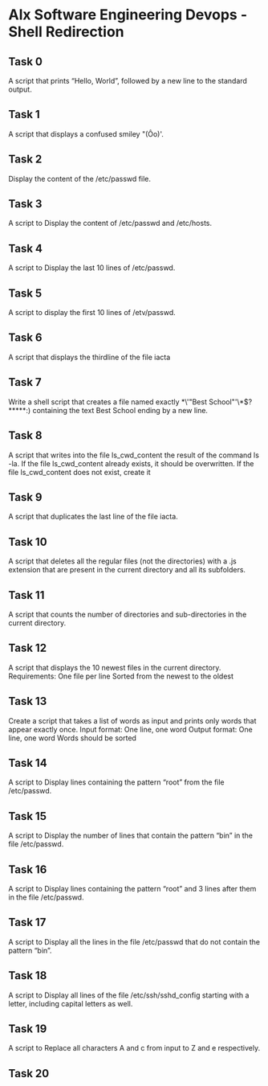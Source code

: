 # Alx Software Engineering Devops - Shell Redirection

## Task 0
A script that prints “Hello, World”, followed by a new line to the standard output.

## Task 1
A script that displays a confused smiley "(Ôo)'.

## Task 2
Display the content of the /etc/passwd file.

## Task 3
A script to Display the content of /etc/passwd and /etc/hosts.

## Task 4
A script to Display the last 10 lines of /etc/passwd.

## Task 5
A script to display the first 10 lines of /etv/passwd.

## Task 6
A script that displays the thirdline of the file iacta

## Task 7
Write a shell script that creates a file named exactly \*\\'"Best School"\'\\*$\?\*\*\*\*\*:) containing the text Best School ending by a new line.

## Task 8
A script that writes into the file ls_cwd_content the result of the command ls -la. If the file ls_cwd_content already exists, it should be overwritten. If the file ls_cwd_content does not exist, create it

## Task 9
A script that duplicates the last line of the file iacta.

## Task 10
A script that deletes all the regular files (not the directories) with a .js extension that are present in the current directory and all its subfolders.

## Task 11
A script  that counts the number of directories and sub-directories in the current directory.

## Task 12
A script that displays the 10 newest files in the current directory.
	Requirements:
		One file per line
		Sorted from the newest to the oldest

## Task 13
Create a script that takes a list of words as input and prints only words that appear exactly once.
	Input format: One line, one word
	Output format: One line, one word
	Words should be sorted

## Task 14
A script to Display lines containing the pattern “root” from the file /etc/passwd.

## Task 15
A script to Display the number of lines that contain the pattern “bin” in the file /etc/passwd.

## Task 16
A script to Display lines containing the pattern “root” and 3 lines after them in the file /etc/passwd.

## Task 17
A script to Display all the lines in the file /etc/passwd that do not contain the pattern “bin”.

## Task 18
A script to Display all lines of the file /etc/ssh/sshd_config starting with a letter, including capital letters as well.

## Task 19
A script to Replace all characters A and c from input to Z and e respectively.

## Task 20

